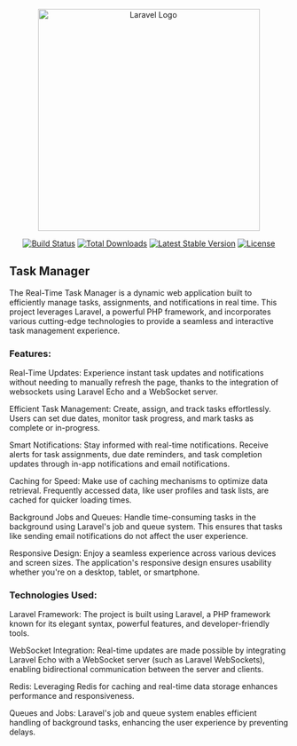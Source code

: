 <p align="center"><a href="https://laravel.com" target="_blank"><img src="https://raw.githubusercontent.com/laravel/art/master/logo-lockup/5%20SVG/2%20CMYK/1%20Full%20Color/laravel-logolockup-cmyk-red.svg" width="400" alt="Laravel Logo"></a></p>

<p align="center">
<a href="https://github.com/laravel/framework/actions"><img src="https://github.com/laravel/framework/workflows/tests/badge.svg" alt="Build Status"></a>
<a href="https://packagist.org/packages/laravel/framework"><img src="https://img.shields.io/packagist/dt/laravel/framework" alt="Total Downloads"></a>
<a href="https://packagist.org/packages/laravel/framework"><img src="https://img.shields.io/packagist/v/laravel/framework" alt="Latest Stable Version"></a>
<a href="https://packagist.org/packages/laravel/framework"><img src="https://img.shields.io/packagist/l/laravel/framework" alt="License"></a>
</p>

## Task Manager

The Real-Time Task Manager is a dynamic web application built to efficiently manage tasks, assignments, and notifications in real time. This project leverages Laravel, a powerful PHP framework, and incorporates various cutting-edge technologies to provide a seamless and interactive task management experience.

### Features:

Real-Time Updates: Experience instant task updates and notifications without needing to manually refresh the page, thanks to the integration of websockets using Laravel Echo and a WebSocket server.

Efficient Task Management: Create, assign, and track tasks effortlessly. Users can set due dates, monitor task progress, and mark tasks as complete or in-progress.

Smart Notifications: Stay informed with real-time notifications. Receive alerts for task assignments, due date reminders, and task completion updates through in-app notifications and email notifications.

Caching for Speed: Make use of caching mechanisms to optimize data retrieval. Frequently accessed data, like user profiles and task lists, are cached for quicker loading times.

Background Jobs and Queues: Handle time-consuming tasks in the background using Laravel's job and queue system. This ensures that tasks like sending email notifications do not affect the user experience.

Responsive Design: Enjoy a seamless experience across various devices and screen sizes. The application's responsive design ensures usability whether you're on a desktop, tablet, or smartphone.

### Technologies Used:

Laravel Framework: The project is built using Laravel, a PHP framework known for its elegant syntax, powerful features, and developer-friendly tools.

WebSocket Integration: Real-time updates are made possible by integrating Laravel Echo with a WebSocket server (such as Laravel WebSockets), enabling bidirectional communication between the server and clients.

Redis: Leveraging Redis for caching and real-time data storage enhances performance and responsiveness.

Queues and Jobs: Laravel's job and queue system enables efficient handling of background tasks, enhancing the user experience by preventing delays.